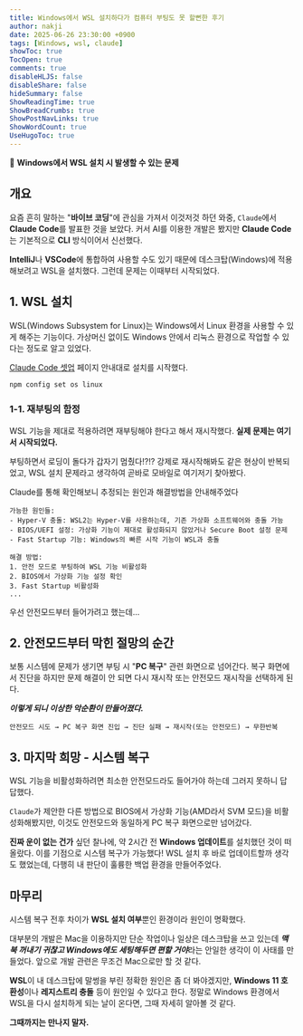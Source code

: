 ```yaml
---
title: Windows에서 WSL 설치하다가 컴퓨터 부팅도 못 할뻔한 후기
author: nakji
date: 2025-06-26 23:30:00 +0900
tags: [Windows, wsl, claude]
showToc: true
TocOpen: true
comments: true
disableHLJS: false
disableShare: false
hideSummary: false
ShowReadingTime: true
ShowBreadCrumbs: true
ShowPostNavLinks: true
ShowWordCount: true
UseHugoToc: true
---
```


🔔 **Windows에서 WSL 설치 시 발생할 수 있는 문제**   

## 개요
요즘 흔히 말하는 "**바이브 코딩**"에 관심을 가져서 이것저것 하던 와중, `Claude`에서 **Claude Code**를 발표한 것을 보았다. 커서 AI를 이용한 개발은 봤지만 **Claude Code**는 기본적으로 **CLI** 방식이어서 신선했다.

**IntelliJ**나 **VSCode**에 통합하여 사용할 수도 있기 때문에 데스크탑(Windows)에 적용해보려고 WSL을 설치했다. 그런데 문제는 이때부터 시작되었다.

## 1. WSL 설치
WSL(Windows Subsystem for Linux)는 Windows에서 Linux 환경을 사용할 수 있게 해주는 기능이다. 가상머신 없이도 Windows 안에서 리눅스 환경으로 작업할 수 있다는 정도로 알고 있었다.

[Claude Code 셋업](https://docs.anthropic.com/ko/docs/claude-code/setup) 페이지 안내대로 설치를 시작했다.
```bash
npm config set os linux
```

### 1-1. 재부팅의 함정
WSL 기능을 제대로 적용하려면 재부팅해야 한다고 해서 재시작했다. **실제 문제는 여기서 시작되었다.**

부팅하면서 로딩이 돌다가 갑자기 멈췄다!?!? 강제로 재시작해봐도 같은 현상이 반복되었고, WSL 설치 문제라고 생각하여 곧바로 모바일로 여기저기 찾아봤다.

Claude를 통해 확인해보니 추정되는 원인과 해결방법을 안내해주었다
```
가능한 원인들:
- Hyper-V 충돌: WSL2는 Hyper-V를 사용하는데, 기존 가상화 소프트웨어와 충돌 가능
- BIOS/UEFI 설정: 가상화 기능이 제대로 활성화되지 않았거나 Secure Boot 설정 문제  
- Fast Startup 기능: Windows의 빠른 시작 기능이 WSL과 충돌

해결 방법:
1. 안전 모드로 부팅하여 WSL 기능 비활성화
2. BIOS에서 가상화 기능 설정 확인
3. Fast Startup 비활성화
...
```

우선 안전모드부터 들어가려고 했는데...

## 2. 안전모드부터 막힌 절망의 순간
보통 시스템에 문제가 생기면 부팅 시 "**PC 복구**" 관련 화면으로 넘어간다. 복구 화면에서 진단을 하지만 문제 해결이 안 되면 다시 재시작 또는 안전모드 재시작을 선택하게 된다.

***이렇게 되니 이상한 악순환이 만들어졌다.***
```
안전모드 시도 → PC 복구 화면 진입 → 진단 실패 → 재시작(또는 안전모드) → 무한반복
```

## 3. 마지막 희망 - 시스템 복구
WSL 기능을 비활성화하려면 최소한 안전모드라도 들어가야 하는데 그러지 못하니 답답했다. 

`Claude`가 제안한 다른 방법으로 BIOS에서 가상화 기능(AMD라서 SVM 모드)을 비활성화해봤지만, 이것도 안전모드와 동일하게 PC 복구 화면으로만 넘어갔다.

**진짜 운이 없는 건가** 싶던 찰나에, 약 2시간 전 **Windows 업데이트**를 설치했던 것이 떠올랐다. 이를 기점으로 시스템 복구가 가능했다! WSL 설치 후 바로 업데이트할까 생각도 했었는데, 다행히 내 판단이 훌륭한 백업 환경을 만들어주었다.

## 마무리
시스템 복구 전후 차이가 **WSL 설치 여부**뿐인 환경이라 원인이 명확했다. 

대부분의 개발은 Mac을 이용하지만 단순 작업이나 일상은 데스크탑을 쓰고 있는데 ***맥북 꺼내기 귀찮고 Windows에도 세팅해두면 편할 거야***라는 안일한 생각이 이 사태를 만들었다. 앞으로 개발 관련은 무조건 Mac으로만 할 것 같다.

**WSL**이 내 데스크탑에 말썽을 부린 정확한 원인은 좀 더 봐야겠지만, **Windows 11 호환성**이나 **레지스트리 충돌** 등이 원인일 수 있다고 한다. 정말로 Windows 환경에서 WSL을 다시 설치하게 되는 날이 온다면, 그때 자세히 알아볼 것 같다.

**그때까지는 만나지 말자.**